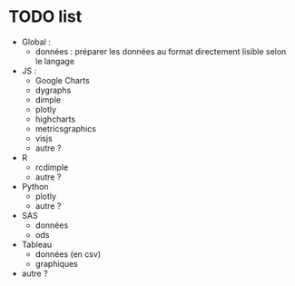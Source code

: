 # TODO list

- Global :
	- données : préparer les données au format directement lisible selon le langage
- JS :
	- Google Charts
	- dygraphs
	- dimple
	- plotly
	- highcharts
	- metricsgraphics
	- visjs
	- autre ?
- R
	- rcdimple
	- autre ?
- Python
	- plotly
	- autre ?
- SAS
	- données
	- ods
- Tableau
	- données (en csv)
	- graphiques
- autre ?
